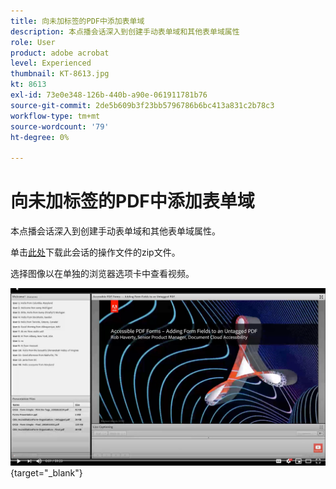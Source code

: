 ```yaml
---
title: 向未加标签的PDF中添加表单域
description: 本点播会话深入到创建手动表单域和其他表单域属性
role: User
product: adobe acrobat
level: Experienced
thumbnail: KT-8613.jpg
kt: 8613
exl-id: 73e0e348-126b-440b-a90e-061911781b76
source-git-commit: 2de5b609b3f23bb5796786b6bc413a831c2b78c3
workflow-type: tm+mt
source-wordcount: '79'
ht-degree: 0%

---
```


# 向未加标签的PDF中添加表单域

本点播会话深入到创建手动表单域和其他表单域属性。

单击[此处](../assets/accessibilitysession6.zip)下载此会话的操作文件的zip文件。

选择图像以在单独的浏览器选项卡中查看视频。

[![会话6视频](../assets/Accessibilitysession6_YT.png)](https://youtu.be/xh4pJQiY0nw){target=&quot;_blank&quot;}
